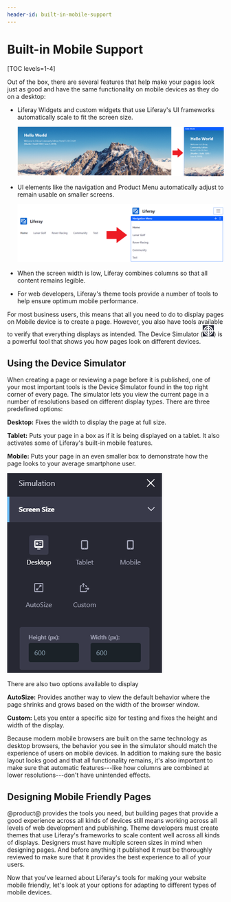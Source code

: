 ```yaml
---
header-id: built-in-mobile-support
---
```


# Built-in Mobile Support

[TOC levels=1-4]

Out of the box, there are several features that help make your pages look just
as good and have the same functionality on mobile devices as they do on
a desktop:

-  Liferay Widgets and custom widgets that use Liferay's UI frameworks 
   automatically scale to fit the screen size.

    ![Figure 1: A widget adjusts its size.](../../../../../images/widget-adjustment.png)

-  UI elements like the navigation and Product Menu automatically adjust to
   remain usable on smaller screens.

    ![Figure 2: The main navigation adjusts its size.](../../../../../images/navigation-adjustment.png)

-  When the screen width is low, Liferay combines columns so that all 
   content remains legible.

    <!--[Figure 3: Columns combine.](../../../../../images/columns-adjustment.png) -->
    <!--TODO: Update image when there's more time. -->
 
-  For web developers, Liferay's theme tools provide a number of tools to help
   ensure optimum mobile performance.

For most business users, this means that all you need to do to display pages on 
Mobile device is to create a page. However, you also have tools available to
verify that everything displays as intended. The Device Simulator
(![Simulation](../../../../../images/icon-simulation.png)) is
a powerful tool that shows you how pages look on different devices. 

## Using the Device Simulator

When creating a page or reviewing a page before it is published, one of your 
most important tools is the Device Simulator found in the top right corner of 
every page. The simulator lets you view the current page in a number of 
resolutions based on different display types. There are three predefined 
options:

**Desktop:** Fixes the width to display the page at full size.

**Tablet:** Puts your page in a box as if it is being displayed on a tablet. It
also activates some of Liferay's built-in mobile features.

**Mobile:** Puts your page in an even smaller box to demonstrate how the page
looks to your average smartphone user.

![Figure 4: The Simulation panel defines multiple screen sizes.](../../../../../images/device-simulation.png) 

There are also two options available to display 

**AutoSize:** Provides another way to view the default behavior where the page
shrinks and grows based on the width of the browser window.
 
**Custom:** Lets you enter a specific size for testing and fixes the height and
width of the display.

Because modern mobile browsers are built on the same technology as desktop
browsers, the behavior you see in the simulator should match the experience of
users on mobile devices. In addition to making sure the basic layout looks good
and that all functionality remains, it's also important to make sure that
automatic features---like how columns are combined at lower resolutions---don't
have unintended effects.

## Designing Mobile Friendly Pages

@product@ provides the tools you need, but building pages that provide a good 
experience across all kinds of devices still means working across all levels of
web development and publishing. Theme developers must create themes that use
Liferay's frameworks to scale content well across all kinds of displays.
Designers must have multiple screen sizes in mind when designing pages. And
before anything it published it must be thoroughly reviewed to make sure that it
provides the best experience to all of your users.

Now that you've learned about Liferay's tools for making your website mobile 
friendly, let's look at your options for adapting to different types of mobile 
devices.
